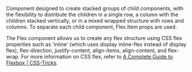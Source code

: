 Component designed to create stacked groups of child components, with the flexibility
to distribute the children in a single row, a column with the children stacked vertically,
or in a mixed wrapped structure with rows and columns. To separate each child component, Flex.Item props are used.

The Flex component allows us to create any flex structure using CSS flex properties such as 'inline'
(which uses display inline-flex instead of display flex), flex-direction, justify-content,
align-items, align-content, and flex-wrap. For more information on CSS flex, refer to
[A Complete Guide to Flexbox | CSS-Tricks](https://css-tricks.com/snippets/css/a-guide-to-flexbox/).

